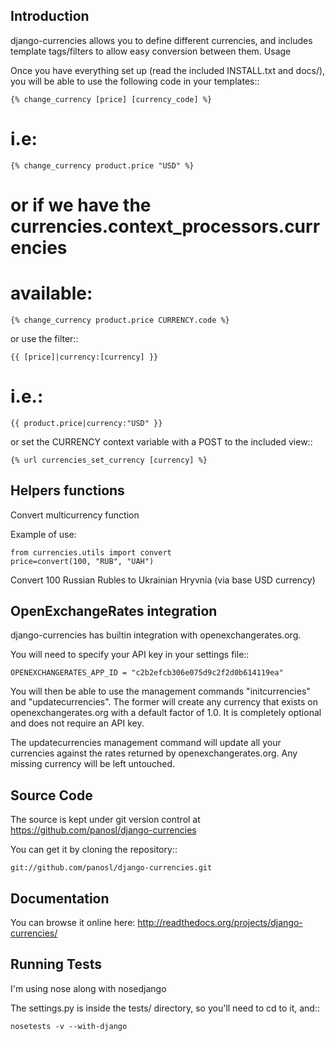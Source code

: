 Introduction
------------

django-currencies allows you to define different currencies, and includes
template tags/filters to allow easy conversion between them.
Usage

Once you have everything set up (read the included INSTALL.txt and
docs/), you will be able to use the following code in your templates::

    {% change_currency [price] [currency_code] %}

   # i.e:

    {% change_currency product.price "USD" %}

   # or if we have the currencies.context_processors.currencies
   # available:

    {% change_currency product.price CURRENCY.code %}

or use the filter::

    {{ [price]|currency:[currency] }}

   # i.e.:

    {{ product.price|currency:"USD" }}

or set the CURRENCY context variable with a POST to the included view::

    {% url currencies_set_currency [currency] %}


Helpers functions
-----------------

Convert multicurrency function

Example of use:

    from currencies.utils import convert
    price=convert(100, "RUB", "UAH")

Convert 100 Russian Rubles to Ukrainian Hryvnia (via base USD currency)


OpenExchangeRates integration
-----------------------------

django-currencies has builtin integration with openexchangerates.org.

You will need to specify your API key in your settings file::

    OPENEXCHANGERATES_APP_ID = "c2b2efcb306e075d9c2f2d0b614119ea"

You will then be able to use the management commands "initcurrencies" and "updatecurrencies".
The former will create any currency that exists on openexchangerates.org with a default
factor of 1.0. It is completely optional and does not require an API key.

The updatecurrencies management command will update all your currencies against the rates
returned by openexchangerates.org. Any missing currency will be left untouched.


Source Code
-----------

The source is kept under git version control at https://github.com/panosl/django-currencies

You can get it by cloning the repository::

    git://github.com/panosl/django-currencies.git


Documentation
-------------

You can browse it online here: http://readthedocs.org/projects/django-currencies/


Running Tests
-------------

I'm using nose along with nosedjango

The settings.py is inside the tests/ directory, so you'll need to cd to it, and::

    nosetests -v --with-django
